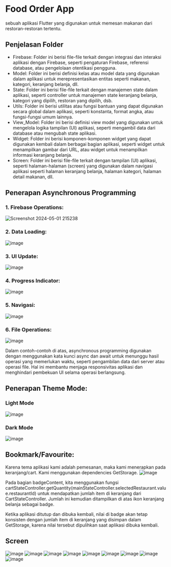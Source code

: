 # Food Order App

sebuah aplikasi Flutter yang digunakan untuk memesan makanan dari restoran-restoran tertentu.
## Penjelasan Folder
- Firebase: Folder ini berisi file-file terkait dengan integrasi dan interaksi aplikasi dengan Firebase, seperti pengaturan Firebase, referensi database, atau pengelolaan otentikasi pengguna.
- Model: Folder ini berisi definisi kelas atau model data yang digunakan dalam aplikasi untuk merepresentasikan entitas seperti makanan, kategori, keranjang belanja, dll.
- State: Folder ini berisi file-file terkait dengan manajemen state dalam aplikasi, seperti controller untuk manajemen state keranjang belanja, kategori yang dipilih, restoran yang dipilih, dsb.
- Utils: Folder ini berisi utilitas atau fungsi bantuan yang dapat digunakan secara global dalam aplikasi, seperti konstanta, format angka, atau fungsi-fungsi umum lainnya.
- View_Model: Folder ini berisi definisi view model yang digunakan untuk mengelola logika tampilan (UI) aplikasi, seperti mengambil data dari database atau mengubah state aplikasi.
- Widget: Folder ini berisi komponen-komponen widget yang dapat digunakan kembali dalam berbagai bagian aplikasi, seperti widget untuk menampilkan gambar dari URL, atau widget untuk menampilkan informasi keranjang belanja.
- Screen: Folder ini berisi file-file terkait dengan tampilan (UI) aplikasi, seperti halaman-halaman (screen) yang digunakan dalam navigasi aplikasi seperti halaman keranjang belanja, halaman kategori, halaman detail makanan, dll.

## Penerapan Asynchronous Programming
### 1. Firebase Operations:
![Screenshot 2024-05-01 215238](https://github.com/nazzilll/foodOrder/assets/153486062/09679aed-bc90-4626-8ae0-303c22d515b1)
### 2. Data Loading:
![image](https://github.com/nazzilll/foodOrder/assets/153486062/bf9f2a2e-f448-444e-b0d5-870cd40fc6db)
### 3. UI Update:
![image](https://github.com/nazzilll/foodOrder/assets/153486062/4b0e1ed8-3f19-47ee-bab4-431d586f268e)
### 4. Progress Indicator:
![image](https://github.com/nazzilll/foodOrder/assets/153486062/7143ef2a-f476-4f8b-a5cd-b6b4edf61105)
### 5. Navigasi:
![image](https://github.com/nazzilll/foodOrder/assets/153486062/2f7eabc6-526f-4e36-9fbb-fb66d5c15724)
### 6. File Operations:
![image](https://github.com/nazzilll/foodOrder/assets/153486062/a4f48cf2-ae46-459f-8189-27ddedd1be53)

Dalam contoh-contoh di atas, asynchronous programming digunakan dengan menggunakan kata kunci async dan await untuk menunggu hasil operasi yang memerlukan waktu, seperti pengambilan data dari server atau operasi file. Hal ini membantu menjaga responsivitas aplikasi dan menghindari pembekuan UI selama operasi berlangsung.

## Penerapan Theme Mode:
### Light Mode
![image](https://github.com/nazzilll/foodOrder/assets/153486062/1a874e86-560f-473b-92ec-a7510d820db9)
### Dark Mode
![image](https://github.com/nazzilll/foodOrder/assets/153486062/8ad9c8d1-d232-4e74-b12a-8f0f329d976c)

## Bookmark/Favourite:
Karena tema aplikasi kami adalah pemesanan, maka kami menerapkan pada keranjang/cart. Kami menggunakan dependencies GetStorage.
![image](https://github.com/nazzilll/foodOrder/assets/153486062/7b887f2a-d13c-417d-b2c4-aca646dd362d)

Pada bagian badgeContent, kita menggunakan fungsi cartStateController.getQuantity(mainStateController.selectedRestaurant.value.restaurantId) untuk mendapatkan jumlah item di keranjang dari CartStateController. Jumlah ini kemudian ditampilkan di atas ikon keranjang belanja sebagai badge.

Ketika aplikasi ditutup dan dibuka kembali, nilai di badge akan tetap konsisten dengan jumlah item di keranjang yang disimpan dalam GetStorage, karena nilai tersebut dipulihkan saat aplikasi dibuka kembali.

## Screen
![image](https://github.com/nazzilll/foodOrder/assets/153486062/e6bfbe90-fbe0-42f9-b09b-c2a09fdb7e2c)
![image](https://github.com/nazzilll/foodOrder/assets/153486062/4ba53b49-b31b-48be-9b8f-3982bbb74a18)
![image](https://github.com/nazzilll/foodOrder/assets/153486062/10ae3f66-9fd0-426d-b53c-e27b6b99323b)
![image](https://github.com/nazzilll/foodOrder/assets/153486062/8a1728b3-af01-4561-ba05-9ec7d307235b)
![image](https://github.com/nazzilll/foodOrder/assets/153486062/5ba125b0-529d-4b58-b498-403d4bbceb3a)
![image](https://github.com/nazzilll/foodOrder/assets/153486062/7667d97c-296e-43db-a176-edca89c7d2c7)
![image](https://github.com/nazzilll/foodOrder/assets/153486062/552be820-445c-4a1b-8f9d-ed94daeaffc7)
![image](https://github.com/nazzilll/foodOrder/assets/153486062/7eee446b-f58a-43ec-b938-ae2e46595606)
![image](https://github.com/nazzilll/foodOrder/assets/153486062/d339e049-4a71-4818-8af5-2458496f4685)



